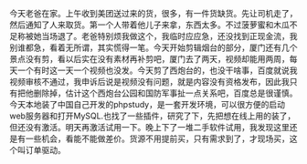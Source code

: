今天老爸在家。上午收到美团送过来的货，很多，有一件货缺货。先让司机走了，然后通知了人来取货。第一个人带着他儿子来拿，东西太多。不过菠萝蜜和木瓜不足称被她当场退了。老爸特别烦我做这个，我临时应应急，还没找到正现金流，我别谁都急，看着无所谓，其实慌得一笔。今天开始剪辑烟台的部分，厦门还有几个景点没有剪，看以后实在没有素材再补剪吧，厦门去了两天，视频却能用两周，每天一个有时这一天一个视频也没发。今天剪了西炮台的，也没干啥事，百度就说我视频审核不通过，我申诉后说是视频没有问题，就是内容没有资格发布，因此我只有把他删除掉，估计这个西炮台公园和国防军事扯一点关系吧，百度总是很谨慎。今天本地装了中国自己开发的phpstudy，是一套开发环境，可以很方便的启动web服务器和打开MySQL.也找了一些插件，研究了下，先把想在线上用的装了，但还没有激活。明天再激活试用一下。晚上下了一堆二手软件试用，我发现这里还是有一些机会，看能不能做差价。货源不用提前买，只有需求到了，才现场买，这个叫订单驱动。
